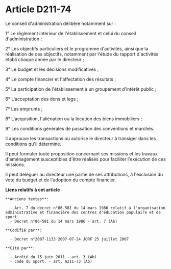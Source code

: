 # Article D211-74

Le conseil d'administration délibère notamment sur :

1° Le règlement intérieur de l'établissement et celui du conseil d'administration ;

2° Les objectifs particuliers et le programme d'activités, ainsi que la réalisation de ces objectifs, notamment par l'étude
du rapport d'activités établi chaque année par le directeur ;

3° Le budget et les décisions modificatives ;

4° Le compte financier et l'affectation des résultats ;

5° La participation de l'établissement à un groupement d'intérêt public ;

6° L'acceptation des dons et legs ;

7° Les emprunts ;

8° L'acquisition, l'aliénation ou la location des biens immobiliers ;

9° Les conditions générales de passation des conventions et marchés.

Il approuve les transactions ou autorise le directeur à transiger dans les conditions qu'il détermine.

Il peut formuler toute proposition concernant ses missions et les travaux d'aménagement susceptibles d'être réalisés pour
faciliter l'exécution de ces missions.

Il peut déléguer au directeur une partie de ses attributions, à l'exclusion du vote du budget et de l'adoption du compte
financier.

**Liens relatifs à cet article**

	**Anciens textes**:

	  - Art. 7 du décret n°86-581 du 14 mars 1986 relatif à l'organisation administrative et financière des centres d'éducation populaire et de sport
	  - Décret n°86-581 du 14 mars 1986 - art. 7 (Ab)

	**Codifié par**:

	  - Décret n°2007-1133 2007-07-24 JORF 25 juillet 2007

	**Cité par**:

	  - Arrêté du 15 juin 2011 - art. 3 (Ab)
	  - Code du sport. - art. A211-73 (Ab)
